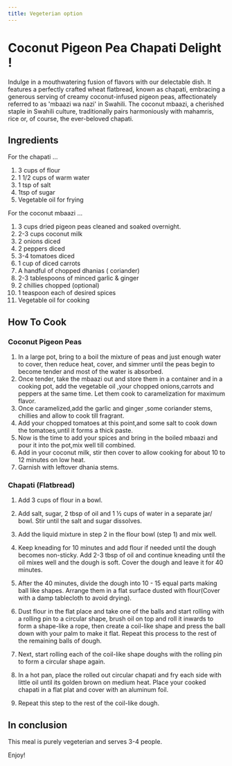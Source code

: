 ```yaml
---
title: Vegeterian option
---
```


# Coconut Pigeon Pea Chapati Delight !

Indulge in a mouthwatering fusion of flavors with our delectable dish. It features a perfectly crafted wheat flatbread, known as chapati, embracing a generous serving of creamy coconut-infused pigeon peas, affectionately referred to as 'mbaazi wa nazi' in Swahili. The coconut mbaazi, a cherished staple in Swahili culture, traditionally pairs harmoniously with mahamris, rice or, of course, the ever-beloved chapati.

## Ingredients

For the chapati ...

1. 3 cups of flour
2. 1 1/2 cups of warm water
3. 1 tsp of salt
4. 1tsp of sugar
5. Vegetable oil for frying
  
For the coconut mbaazi ...
1. 3 cups dried pigeon peas cleaned and soaked overnight.
2. 2-3 cups coconut milk
3. 2 onions diced
4. 2 peppers diced
5. 3-4 tomatoes diced
6. 1 cup of diced carrots
7. A handful of chopped dhanias ( coriander)
8. 2-3 tablespoons of minced garlic & ginger
9. 2 chillies chopped (optional)
10. 1 teaspoon each of desired spices
11. Vegetable oil for cooking

## How To Cook
### Coconut Pigeon Peas

1. In a large pot, bring to a boil the mixture of peas and just enough water to cover, then reduce heat, cover, and simmer until the peas begin to become tender and most of the water is absorbed.
2. Once tender, take the mbaazi out and store them in a container and in a cooking pot, add the vegetable oil ,your chopped onions,carrots and peppers at the same time. Let them cook to caramelization for maximum flavor.
3. Once caramelized,add the garlic and ginger ,some coriander stems, chillies and allow to cook till fragrant.
4. Add your chopped tomatoes at this point,and some salt to cook down the tomatoes,until it forms a thick paste.
5. Now is the time to add your spices and bring in the boiled mbaazi and pour it into the pot,mix well till combined.
6. Add in your coconut milk, stir then cover to allow cooking for about 10 to 12 minutes on low heat.
7. Garnish with leftover dhania stems.

### Chapati (Flatbread)

1. Add 3 cups of flour in a bowl.

2. Add salt, sugar, 2 tbsp of oil and 1 ½ cups of water in a separate jar/ bowl. Stir until the salt and sugar dissolves.

3.  Add the liquid mixture in step 2 in the flour bowl (step 1) and mix well.

4.  Keep kneading for 10 minutes and add flour if needed until the dough becomes non-sticky. Add 2-3 tbsp of oil and continue kneading until the oil mixes well and the dough is soft. Cover the dough and leave it for 40 minutes.

5.  After the 40 minutes, divide the dough into 10 - 15 equal parts making ball like shapes. Arrange them in a flat surface dusted with flour(Cover with a damp tablecloth to avoid drying).

6.  Dust flour in the flat place and take one of the balls and start rolling with a rolling pin to a circular shape, brush oil on top and roll it inwards to form a shape-like a rope, then create a coil-like shape and press the ball down with your palm to make it flat. Repeat this process to the rest of the remaining balls of dough.

7.  Next, start rolling each of the coil-like shape doughs with the rolling pin to form a circular shape again.

8.  In a hot pan, place the rolled out circular chapati and fry each side with little oil until its golden brown on medium heat. Place your cooked chapati in a flat plat and cover with an aluminum foil.

9.  Repeat this step to the rest of the coil-like dough.

## In conclusion
This meal is purely vegeterian and serves 3-4 people.

Enjoy!


